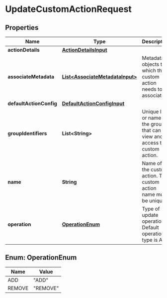 

# UpdateCustomActionRequest


## Properties

| Name | Type | Description | Notes |
|------------ | ------------- | ------------- | -------------|
|**actionDetails** | [**ActionDetailsInput**](ActionDetailsInput.md) |  |  [optional] |
|**associateMetadata** | [**List&lt;AssociateMetadataInput&gt;**](AssociateMetadataInput.md) | Metadata objects to which the custom action needs to be associated. |  [optional] |
|**defaultActionConfig** | [**DefaultActionConfigInput**](DefaultActionConfigInput.md) |  |  [optional] |
|**groupIdentifiers** | **List&lt;String&gt;** | Unique ID or name of the groups that can view and access the custom action. |  [optional] |
|**name** | **String** | Name of the custom action. The custom action name must be unique. |  [optional] |
|**operation** | [**OperationEnum**](#OperationEnum) | Type of update operation. Default operation type is ADD |  [optional] |



## Enum: OperationEnum

| Name | Value |
|---- | -----|
| ADD | &quot;ADD&quot; |
| REMOVE | &quot;REMOVE&quot; |



